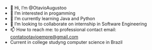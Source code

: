 - 👋 Hi, I’m @OtavioAugustoo
- 👀 I’m interested in progamming 
- 🌱 I’m currently learning Java and Python
- 💞️ I’m looking to collaborate on internship in Software Engineering
- 📫 How to reach me: to professional contact email: contatootavioempre@gmail.com
- Current in college studyng computer science in Brazil
<!---
OtavioAugustoo/OtavioAugustoo is a ✨ special ✨ repository because its `README.md` (this file) appears on your GitHub profile.
You can click the Preview link to take a look at your changes.
--->
